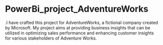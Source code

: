 # PowerBi_project_AdventureWorks
.I have crafted this project for AdventureWorks, a fictional company created by Microsoft. My project aims at providing business insights that can be utilized in optimizing sales performance and enhancing customer insights for various stakeholders of Adventure Works.
